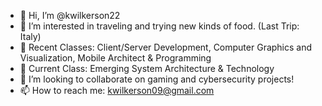 - 👋 Hi, I’m @kwilkerson22
- 👀 I’m interested in traveling and trying new kinds of food. (Last Trip: Italy)
- 🌱 Recent Classes: Client/Server Development, Computer Graphics and Visualization, Mobile Architect & Programming 
- 🌱 Current Class: Emerging System Architecture & Technology
- 💞️ I’m looking to collaborate on gaming and cybersecurity projects!
- 📫 How to reach me: kwilkerson09@gmail.com
